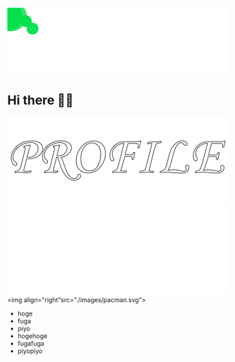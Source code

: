 <p align="center">
  <img src="./images/header.svg">
</p>

# Hi there 👋🏽
![](./images/profile_light.svg#gh-light-mode-only)
![](./images/profile_dark.svg#gh-dark-mode-only)
<img align="right"src="./images/pacman.svg">

- hoge
- fuga
- piyo
- hogehoge
- fugafuga
- piyopiyo
